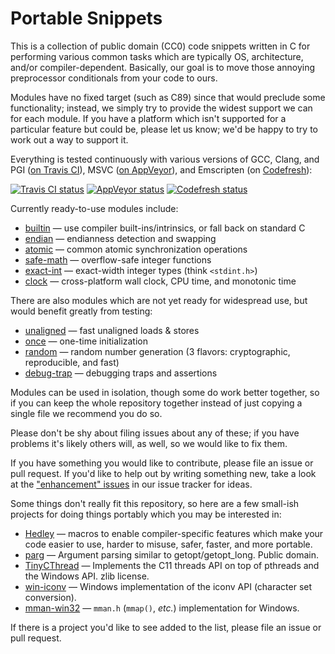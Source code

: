 # Portable Snippets

This is a collection of public domain (CC0) code snippets written in C
for performing various common tasks which are typically OS,
architecture, and/or compiler-dependent.  Basically, our goal is to
move those annoying preprocessor conditionals from your code to ours.

Modules have no fixed target (such as C89) since that would preclude
some functionality; instead, we simply try to provide the widest
support we can for each module.  If you have a platform which isn't
supported for a particular feature but could be, please let us know;
we'd be happy to try to work out a way to support it.

Everything is tested continuously with various versions of GCC, Clang,
and PGI ([on Travis
CI](https://travis-ci.org/nemequ/portable-snippets)), MSVC ([on
AppVeyor](https://ci.appveyor.com/project/quixdb/portable-snippets)),
and Emscripten (on
[Codefresh](https://g.codefresh.io/repositories/nemequ/portable-snippets/builds?filter=trigger:build;branch:master;service:591f783d728f4b0001051d3e~portable-snippets)):

[![Travis CI status](https://travis-ci.org/nemequ/portable-snippets.svg?branch=master)](https://travis-ci.org/nemequ/portable-snippets) [![AppVeyor status](https://ci.appveyor.com/api/projects/status/quoq2hwes530p29w/branch/master?svg=true)](https://ci.appveyor.com/project/quixdb/portable-snippets/branch/master) [![Codefresh status](https://g.codefresh.io/api/badges/build?repoOwner=nemequ&repoName=portable-snippets&branch=master&pipelineName=portable-snippets&accountName=nemequ&type=cf-1)](https://g.codefresh.io/repositories/nemequ/portable-snippets/builds?filter=trigger:build;branch:master;service:591f783d728f4b0001051d3e~portable-snippets)

Currently ready-to-use modules include:

 * [builtin](https://github.com/nemequ/portable-snippets/tree/master/builtin) —
   use compiler built-ins/intrinsics, or fall back on standard C
 * [endian](https://github.com/nemequ/portable-snippets/tree/master/endian) —
   endianness detection and swapping
 * [atomic](https://github.com/nemequ/portable-snippets/tree/master/atomic) —
   common atomic synchronization operations
 * [safe-math](https://github.com/nemequ/portable-snippets/tree/master/safe-math) —
   overflow-safe integer functions
 * [exact-int](https://github.com/nemequ/portable-snippets/tree/master/exact-int) —
   exact-width integer types (think `<stdint.h>`)
 * [clock](https://github.com/nemequ/portable-snippets/tree/master/clock) —
   cross-platform wall clock, CPU time, and monotonic time

There are also modules which are not yet ready for widespread use, but
would benefit greatly from testing:

 * [unaligned](https://github.com/nemequ/portable-snippets/tree/master/unaligned) —
   fast unaligned loads & stores
 * [once](https://github.com/nemequ/portable-snippets/tree/master/once) —
   one-time initialization
 * [random](https://github.com/nemequ/portable-snippets/tree/master/random) —
   random number generation (3 flavors: cryptographic, reproducible, and fast)
 * [debug-trap](https://github.com/nemequ/portable-snippets/tree/master/debug-trap) —
   debugging traps and assertions

Modules can be used in isolation, though some do work better together,
so if you can keep the whole repository together instead of just
copying a single file we recommend you do so.

Please don't be shy about filing issues about any of these; if you
have problems it's likely others will, as well, so we would like to
fix them.

If you have something you would like to contribute, please file an
issue or pull request.  If you'd like to help out by writing something
new, take a look at the ["enhancement"
issues](https://github.com/nemequ/portable-snippets/issues?q=is%3Aissue+is%3Aopen+label%3Aenhancement)
in our issue tracker for ideas.

Some things don't really fit this repository, so here are a few
small-ish projects for doing things portably which you may be
interested in:

 * [Hedley](https://nemequ.github.io/hedley/) — macros to enable
   compiler-specific features which make your code easier to use,
   harder to misuse, safer, faster, and more portable.
 * [parg](https://github.com/jibsen/parg) —
   Argument parsing similar to getopt/getopt_long.  Public domain.
 * [TinyCThread](https://tinycthread.github.io/) — Implements the C11
   threads API on top of pthreads and the Windows API.  zlib license.
 * [win-iconv](https://github.com/win-iconv/win-iconv) — Windows
   implementation of the iconv API (character set conversion).
 * [mman-win32](https://github.com/witwall/mman-win32) — `mman.h`
   (`mmap()`, *etc.*) implementation for Windows.

If there is a project you'd like to see added to the list, please file
an issue or pull request.
